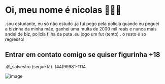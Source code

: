 # Oi, meu nome é nicolas 👺👺👺

.sou estudante, eu só não estudo
.ja fui pego pela policia quando eu peguei a bizinha da minha mãe, ganhei uma multa de 2000 mil reais e nunca mais andei de biz, policia filha da puta
.eu jogo um fut (tento)
. o resto é so regresso!

## Entrar em contato comigo se quiser figurinha +18
.@_salvestro (segue lá)
.(44)99981-1114


![image](https://github.com/user-attachments/assets/6385fd8a-9eec-47a3-869a-1c291878b016)
